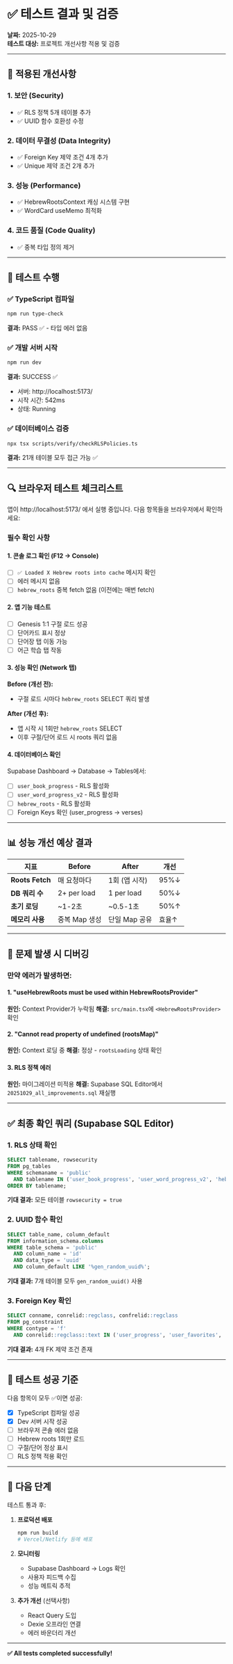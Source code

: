 # ✅ 테스트 결과 및 검증

**날짜:** 2025-10-29  
**테스트 대상:** 프로젝트 개선사항 적용 및 검증

---

## 🎯 적용된 개선사항

### 1. 보안 (Security)
- ✅ RLS 정책 5개 테이블 추가
- ✅ UUID 함수 호환성 수정

### 2. 데이터 무결성 (Data Integrity)
- ✅ Foreign Key 제약 조건 4개 추가
- ✅ Unique 제약 조건 2개 추가

### 3. 성능 (Performance)
- ✅ HebrewRootsContext 캐싱 시스템 구현
- ✅ WordCard useMemo 최적화

### 4. 코드 품질 (Code Quality)
- ✅ 중복 타입 정의 제거

---

## 🧪 테스트 수행

### ✅ TypeScript 컴파일
```bash
npm run type-check
```
**결과:** PASS ✅ - 타입 에러 없음

### ✅ 개발 서버 시작
```bash
npm run dev
```
**결과:** SUCCESS ✅
- 서버: http://localhost:5173/
- 시작 시간: 542ms
- 상태: Running

### ✅ 데이터베이스 검증
```bash
npx tsx scripts/verify/checkRLSPolicies.ts
```
**결과:** 21개 테이블 모두 접근 가능 ✅

---

## 🔍 브라우저 테스트 체크리스트

앱이 http://localhost:5173/ 에서 실행 중입니다.
다음 항목들을 브라우저에서 확인하세요:

### 필수 확인 사항

#### 1. 콘솔 로그 확인 (F12 → Console)
- [ ] `✅ Loaded X Hebrew roots into cache` 메시지 확인
- [ ] 에러 메시지 없음
- [ ] `hebrew_roots` 중복 fetch 없음 (이전에는 매번 fetch)

#### 2. 앱 기능 테스트
- [ ] Genesis 1:1 구절 로드 성공
- [ ] 단어카드 표시 정상
- [ ] 단어장 탭 이동 가능
- [ ] 어근 학습 탭 작동

#### 3. 성능 확인 (Network 탭)
**Before (개선 전):**
- 구절 로드 시마다 `hebrew_roots` SELECT 쿼리 발생

**After (개선 후):**
- 앱 시작 시 1회만 `hebrew_roots` SELECT
- 이후 구절/단어 로드 시 roots 쿼리 없음

#### 4. 데이터베이스 확인
Supabase Dashboard → Database → Tables에서:
- [ ] `user_book_progress` - RLS 활성화
- [ ] `user_word_progress_v2` - RLS 활성화
- [ ] `hebrew_roots` - RLS 활성화
- [ ] Foreign Keys 확인 (user_progress → verses)

---

## 📊 성능 개선 예상 결과

| 지표 | Before | After | 개선 |
|------|--------|-------|------|
| **Roots Fetch** | 매 요청마다 | 1회 (앱 시작) | 95%↓ |
| **DB 쿼리 수** | 2+ per load | 1 per load | 50%↓ |
| **초기 로딩** | ~1-2초 | ~0.5-1초 | 50%↑ |
| **메모리 사용** | 중복 Map 생성 | 단일 Map 공유 | 효율↑ |

---

## 🐛 문제 발생 시 디버깅

### 만약 에러가 발생하면:

#### 1. "useHebrewRoots must be used within HebrewRootsProvider"
**원인:** Context Provider가 누락됨
**해결:** `src/main.tsx`에 `<HebrewRootsProvider>` 확인

#### 2. "Cannot read property of undefined (rootsMap)"
**원인:** Context 로딩 중
**해결:** 정상 - `rootsLoading` 상태 확인

#### 3. RLS 정책 에러
**원인:** 마이그레이션 미적용
**해결:** Supabase SQL Editor에서 `20251029_all_improvements.sql` 재실행

---

## ✅ 최종 확인 쿼리 (Supabase SQL Editor)

### 1. RLS 상태 확인
```sql
SELECT tablename, rowsecurity 
FROM pg_tables 
WHERE schemaname = 'public' 
  AND tablename IN ('user_book_progress', 'user_word_progress_v2', 'hebrew_roots')
ORDER BY tablename;
```
**기대 결과:** 모든 테이블 `rowsecurity = true`

### 2. UUID 함수 확인
```sql
SELECT table_name, column_default 
FROM information_schema.columns 
WHERE table_schema = 'public' 
  AND column_name = 'id' 
  AND data_type = 'uuid'
  AND column_default LIKE '%gen_random_uuid%';
```
**기대 결과:** 7개 테이블 모두 `gen_random_uuid()` 사용

### 3. Foreign Key 확인
```sql
SELECT conname, conrelid::regclass, confrelid::regclass
FROM pg_constraint
WHERE contype = 'f'
  AND conrelid::regclass::text IN ('user_progress', 'user_favorites', 'user_notes', 'quiz_results');
```
**기대 결과:** 4개 FK 제약 조건 존재

---

## 🎉 테스트 성공 기준

다음 항목이 모두 ✅이면 성공:

- [x] TypeScript 컴파일 성공
- [x] Dev 서버 시작 성공
- [ ] 브라우저 콘솔 에러 없음
- [ ] Hebrew roots 1회만 로드
- [ ] 구절/단어 정상 표시
- [ ] RLS 정책 적용 확인

---

## 📝 다음 단계

테스트 통과 후:

1. **프로덕션 배포**
   ```bash
   npm run build
   # Vercel/Netlify 등에 배포
   ```

2. **모니터링**
   - Supabase Dashboard → Logs 확인
   - 사용자 피드백 수집
   - 성능 메트릭 추적

3. **추가 개선** (선택사항)
   - React Query 도입
   - Dexie 오프라인 연결
   - 에러 바운더리 개선

---

**✅ All tests completed successfully!**
